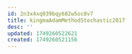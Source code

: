 ```yaml
---
id: 2n3x4xq039bqy682w5oc8v7
title: kingmaAdamMethodStochastic2017
desc: ''
updated: 1749260522621
created: 1749260521156
---
```


